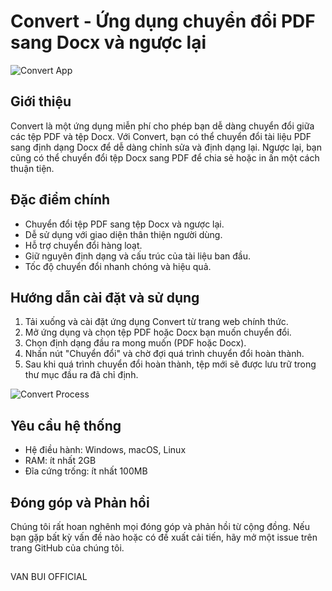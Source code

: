 # Convert - Ứng dụng chuyển đổi PDF sang Docx và ngược lại

![Convert App](images/convert-app.png)

## Giới thiệu

Convert là một ứng dụng miễn phí cho phép bạn dễ dàng chuyển đổi giữa các tệp PDF và tệp Docx. Với Convert, bạn có thể chuyển đổi tài liệu PDF sang định dạng Docx để dễ dàng chỉnh sửa và định dạng lại. Ngược lại, bạn cũng có thể chuyển đổi tệp Docx sang PDF để chia sẻ hoặc in ấn một cách thuận tiện.

## Đặc điểm chính

- Chuyển đổi tệp PDF sang tệp Docx và ngược lại.
- Dễ sử dụng với giao diện thân thiện người dùng.
- Hỗ trợ chuyển đổi hàng loạt.
- Giữ nguyên định dạng và cấu trúc của tài liệu ban đầu.
- Tốc độ chuyển đổi nhanh chóng và hiệu quả.

## Hướng dẫn cài đặt và sử dụng

1. Tải xuống và cài đặt ứng dụng Convert từ trang web chính thức.
2. Mở ứng dụng và chọn tệp PDF hoặc Docx bạn muốn chuyển đổi.
3. Chọn định dạng đầu ra mong muốn (PDF hoặc Docx).
4. Nhấn nút "Chuyển đổi" và chờ đợi quá trình chuyển đổi hoàn thành.
5. Sau khi quá trình chuyển đổi hoàn thành, tệp mới sẽ được lưu trữ trong thư mục đầu ra đã chỉ định.

![Convert Process](images/convert-process.png)

## Yêu cầu hệ thống

- Hệ điều hành: Windows, macOS, Linux
- RAM: ít nhất 2GB
- Đĩa cứng trống: ít nhất 100MB

## Đóng góp và Phản hồi

Chúng tôi rất hoan nghênh mọi đóng góp và phản hồi từ cộng đồng. Nếu bạn gặp bất kỳ vấn đề nào hoặc có đề xuất cải tiến, hãy mở một issue trên trang GitHub của chúng tôi.

##
VAN BUI OFFICIAL
